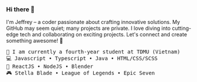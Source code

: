 ### Hi there 👋
I'm Jeffrey – a coder passionate about crafting innovative solutions. My GitHub may seem quiet; many projects are private. I love diving into cutting-edge tech and collaborating on exciting projects. Let's connect and create something awesome! 🚀

<pre>
👋 I am currently a fourth-year student at TDMU (Vietnam)
💻 Javascript • Typescript • Java • HTML/CSS/SCSS
🧰 ReactJS • NodeJS • Blender
🎮 Stella Blade • League of Legends • Epic Seven
</pre>

